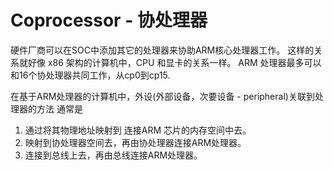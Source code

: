 # Coprocessor - 协处理器

硬件厂商可以在SOC中添加其它的处理器来协助ARM核心处理器工作。
这样的关系就好像 x86 架构的计算机中，CPU 和显卡的关系一样。
ARM 处理器最多可以和16个协处理器共同工作，从cp0到cp15.

在基于ARM处理器的计算机中，外设(外部设备，次要设备 - peripheral)关联到处理器的方法
通常是
1. 通过将其物理地址映射到 连接ARM 芯片的内存空间中去。
2. 映射到协处理器空间去，再由协处理器连接ARM处理器。
3. 连接到总线上去，再由总线连接ARM处理器。